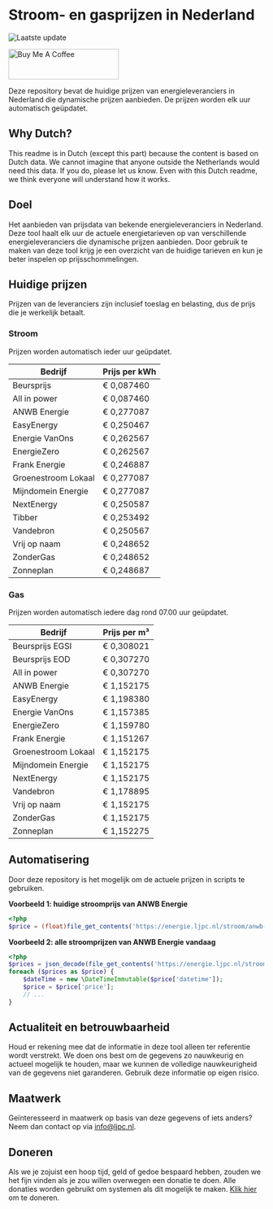 # Stroom- en gasprijzen in Nederland

![Laatste update](https://img.shields.io/badge/laatste%20update-2025--10--02%2000%3A00%20CET-brightgreen)

<a href="https://www.buymeacoffee.com/Lars-" target="_blank"><img src="https://cdn.buymeacoffee.com/buttons/v2/default-orange.png" alt="Buy Me A Coffee" height="60" style="height: 60px !important;width: 217px !important;" ></a>

Deze repository bevat de huidige prijzen van energieleveranciers in Nederland die dynamische prijzen aanbieden. De prijzen worden elk uur automatisch geüpdatet.

## Why Dutch?

This readme is in Dutch (except this part) because the content is based on Dutch data. We cannot imagine that anyone outside the Netherlands would need this data. If you do, please let us know. Even with this Dutch readme, we think
everyone will understand how it works.

## Doel

Het aanbieden van prijsdata van bekende energieleveranciers in Nederland. Deze tool haalt elk uur de actuele energietarieven op van verschillende energieleveranciers die dynamische prijzen aanbieden. Door gebruik te maken van deze tool
krijg je een overzicht van de huidige tarieven en kun je beter inspelen op prijsschommelingen.

## Huidige prijzen

Prijzen van de leveranciers zijn inclusief toeslag en belasting, dus de prijs die je werkelijk betaalt.

### Stroom

Prijzen worden automatisch ieder uur geüpdatet.

 Bedrijf | Prijs per kWh 
---------|---------------
Beursprijs | € 0,087460
All in power | € 0,087460
ANWB Energie | € 0,277087
EasyEnergy | € 0,250467
Energie VanOns | € 0,262567
EnergieZero | € 0,262567
Frank Energie | € 0,246887
Groenestroom Lokaal | € 0,277087
Mijndomein Energie | € 0,277087
NextEnergy | € 0,250587
Tibber | € 0,253492
Vandebron | € 0,250567
Vrij op naam | € 0,248652
ZonderGas | € 0,248652
Zonneplan | € 0,248687


### Gas

Prijzen worden automatisch iedere dag rond 07.00 uur geüpdatet.

 Bedrijf | Prijs per m³ 
---------|--------------
Beursprijs EGSI | € 0,308021
Beursprijs EOD | € 0,307270
All in power | € 0,307270
ANWB Energie | € 1,152175
EasyEnergy | € 1,198380
Energie VanOns | € 1,157385
EnergieZero | € 1,159780
Frank Energie | € 1,151267
Groenestroom Lokaal | € 1,152175
Mijndomein Energie | € 1,152175
NextEnergy | € 1,152175
Vandebron | € 1,178895
Vrij op naam | € 1,152175
ZonderGas | € 1,152175
Zonneplan | € 1,152275


## Automatisering

Door deze repository is het mogelijk om de actuele prijzen in scripts te gebruiken.

**Voorbeeld 1: huidige stroomprijs van ANWB Energie**

```php
<?php
$price = (float)file_get_contents('https://energie.ljpc.nl/stroom/anwb-energie-nu.txt');

```

**Voorbeeld 2: alle stroomprijzen van ANWB Energie vandaag**

```php
<?php
$prices = json_decode(file_get_contents('https://energie.ljpc.nl/stroom/all-in-power-vandaag.json'),true);
foreach ($prices as $price) {
    $dateTime = new \DateTimeImmutable($price['datetime']);
    $price = $price['price'];
    // ...
}
```

## Actualiteit en betrouwbaarheid

Houd er rekening mee dat de informatie in deze tool alleen ter referentie wordt verstrekt. We doen ons best om de gegevens zo nauwkeurig en actueel mogelijk te houden, maar we kunnen de volledige nauwkeurigheid van de gegevens niet
garanderen. Gebruik deze informatie op eigen risico.

## Maatwerk

Geïnteresseerd in maatwerk op basis van deze gegevens of iets anders? Neem dan contact op
via [info@ljpc.nl](mailto:info@ljpc.nl?subject=Energie%20prijzen).

## Doneren

Als we je zojuist een hoop tijd, geld of gedoe bespaard hebben, zouden we het fijn vinden als je zou willen overwegen een
donatie te doen. Alle donaties worden gebruikt om systemen als dit mogelijk te
maken. [Klik hier](https://www.buymeacoffee.com/Lars-) om te doneren.

